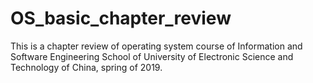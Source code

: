 # OS_basic_chapter_review
This is a chapter review of operating system course of Information and Software Engineering School of University of Electronic Science and Technology of China, spring of 2019.
